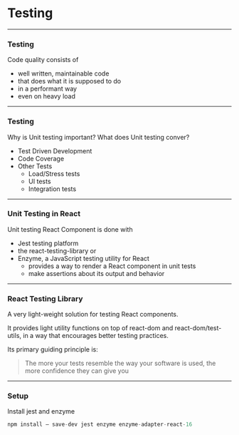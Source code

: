 # Testing

---
### Testing
Code quality consists of
- well written, maintainable code
- that does what it is supposed to do
- in a performant way
- even on heavy load

---
### Testing
Why is Unit testing important?
What does Unit testing conver?

- Test Driven Development
- Code Coverage
- Other Tests
    - Load/Stress tests
    - UI tests
    - Integration tests

--- 
### Unit Testing in React
Unit testing React Component is done with
- Jest testing platform
- the react-testing-library 
 or
- Enzyme, a JavaScript testing utility for React
    - provides a way to render a React component in  unit tests 
    - make assertions about its output and behavior


---
### React Testing Library
A very light-weight solution for testing React components. 

It provides light utility functions on top of react-dom and 
react-dom/test-utils, in a way that encourages better testing 
practices. 

Its primary guiding principle is:

> The more your tests resemble the way your software is used, 
the more confidence they can give you


---
### Setup
Install jest and enzyme 
```js
npm install — save-dev jest enzyme enzyme-adapter-react-16
```